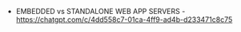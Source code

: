 - EMBEDDED vs STANDALONE WEB APP SERVERS - https://chatgpt.com/c/4dd558c7-01ca-4ff9-ad4b-d233471c8c75